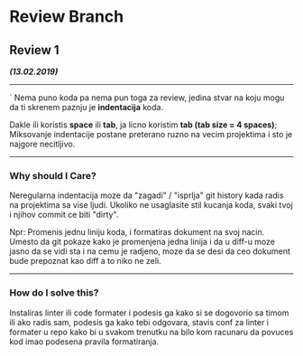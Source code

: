 # Review Branch

## Review 1
***(13.02.2019)***

---

` Nema puno koda pa nema pun toga za review, jedina stvar na koju mogu da ti skrenem paznju je **indentacija** koda.

Dakle ili koristis **space** ili **tab**, ja licno koristim **tab (tab size = 4 spaces)**; Miksovanje indentacije postane preterano ruzno na vecim projektima i sto je najgore necitljivo.

---

### Why should I Care?

Neregularna indentacija moze da "zagadi" / "isprlja" git history kada radis na projektima sa vise ljudi. Ukoliko ne usaglasite stil kucanja koda, svaki tvoj i njihov commit ce biti "dirty".

Npr: Promenis jednu liniju koda, i formatiras dokument na svoj nacin. Umesto da git pokaze kako je promenjena jedna linija i da u diff-u moze jasno da se vidi sta i na cemu je radjeno, moze da se desi da ceo dokument bude prepoznat kao diff a to niko ne zeli.

---

### How do I solve this?

Instaliras linter ili code formater i podesis ga kako si se dogovorio sa timom ili ako radis sam, podesis ga kako tebi odgovara, stavis conf za linter i formater u repo kako bi u svakom trenutku na bilo kom racunaru da povuces kod imao podesena pravila formatiranja.
